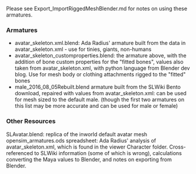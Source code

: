 Please see Export_ImportRiggedMeshBlender.md for notes on using these armatures. 

### Armatures
 * avatar_skeleton.xml.blend: Ada Radius' armature built from the data in avatar_skeleton.xml - use for tinies, giants, non-humans 
 * avatar_skeleton_customproperties.blend: the armature above, with the addition of bone custom properties for the "fitted bones", values also taken from avatar_skeleton.xml, with python language from Blender dev blog. Use for mesh body or clothing attachments rigged to the "fitted" bones
* male_2016_08_05Rebuilt.blend  armature built from the SLWiki Bento download, repaired with values from avatar_skeleton.xml: can be used for mesh sized to the default male. (though the first two armatures on this list may be more accurate and can be used for male or female)

### Other Resources
SLAvatar.blend: replica of the inworld default avatar mesh 
opensim_armatures.ods spreadsheet: Ada Radius' analysis of avatar_skeleton.xml, which is found in the viewer Character folder. Cross-referenced to SLWiki information (some of which is wrong), calculations converting the Maya values to Blender, and notes on exporting from Blender.
